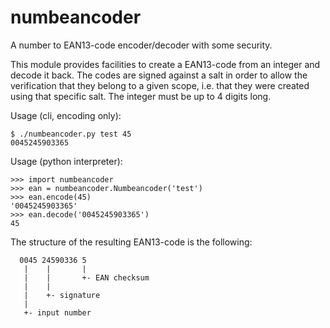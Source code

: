 # numbeancoder
A number to EAN13-code encoder/decoder with some security.

This module provides facilities to create a EAN13-code from an integer
and decode it back. The codes are signed against a salt in order to
allow the verification that they belong to a given scope, i.e. that
they were created using that specific salt.
The integer must be up to 4 digits long.

Usage (cli, encoding only):
```
$ ./numbeancoder.py test 45
0045245903365
```

Usage (python interpreter):
```
>>> import numbeancoder
>>> ean = numbeancoder.Numbeancoder('test')
>>> ean.encode(45)
'0045245903365'
>>> ean.decode('0045245903365')
45
```

The structure of the resulting EAN13-code is the following:
```
  0045 24590336 5
   |    |       |
   |    |       +- EAN checksum
   |    |
   |    +- signature
   |
   +- input number
```
